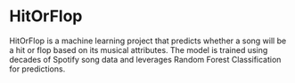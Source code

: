 # HitOrFlop
HitOrFlop is a machine learning project that predicts whether a song will be a hit or flop based on its musical attributes. The model is trained using decades of Spotify song data and leverages Random Forest Classification for predictions.

